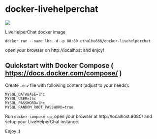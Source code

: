 docker-livehelperchat
=====================

[![](https://images.microbadger.com/badges/image/cthulhu666/docker-livehelperchat.svg)](https://microbadger.com/images/cthulhu666/docker-livehelperchat "Get your own image badge on microbadger.com")

LiveHelperChat docker image 

    docker run --name lhc -d -p 80:80 cthulhu666/docker-livehelperchat
    
open your browser on http://localhost and enjoy!

## Quickstart with Docker Compose ( https://docs.docker.com/compose/ )

Create `.env` file with following content (adjust to your needs):

```
MYSQL_DATABASE=lhc
MYSQL_USER=lhc
MYSQL_PASSWORD=lhc
MYSQL_RANDOM_ROOT_PASSWORD=true
```

Run `docker-compose up`, open your browser at http://localhost:8080/
and setup your LiveHelperChat instance.

Enjoy :)
